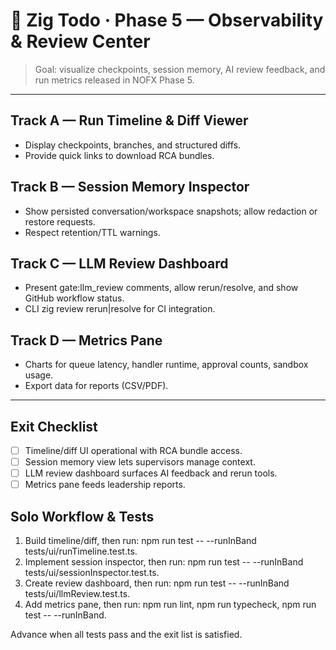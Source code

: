 # 📡 Zig Todo · Phase 5 — Observability & Review Center

> Goal: visualize checkpoints, session memory, AI review feedback, and run metrics released in NOFX Phase 5.

---

## Track A — Run Timeline & Diff Viewer
- Display checkpoints, branches, and structured diffs.
- Provide quick links to download RCA bundles.

## Track B — Session Memory Inspector
- Show persisted conversation/workspace snapshots; allow redaction or restore requests.
- Respect retention/TTL warnings.

## Track C — LLM Review Dashboard
- Present gate:llm_review comments, allow rerun/resolve, and show GitHub workflow status.
- CLI zig review rerun|resolve for CI integration.

## Track D — Metrics Pane
- Charts for queue latency, handler runtime, approval counts, sandbox usage.
- Export data for reports (CSV/PDF).

---

## Exit Checklist
- [ ] Timeline/diff UI operational with RCA bundle access.
- [ ] Session memory view lets supervisors manage context.
- [ ] LLM review dashboard surfaces AI feedback and rerun tools.
- [ ] Metrics pane feeds leadership reports.

## Solo Workflow & Tests
1. Build timeline/diff, then run: npm run test -- --runInBand tests/ui/runTimeline.test.ts.
2. Implement session inspector, then run: npm run test -- --runInBand tests/ui/sessionInspector.test.ts.
3. Create review dashboard, then run: npm run test -- --runInBand tests/ui/llmReview.test.ts.
4. Add metrics pane, then run: npm run lint, npm run typecheck, npm run test -- --runInBand.

Advance when all tests pass and the exit list is satisfied.

